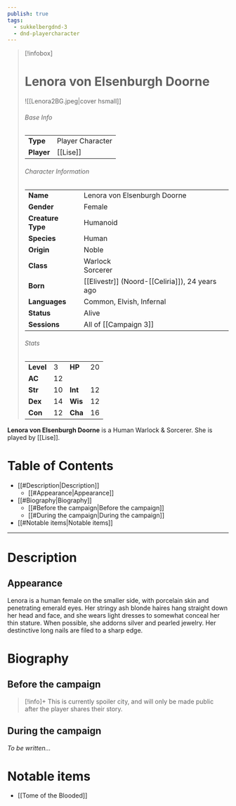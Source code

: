 ```yaml
---
publish: true
tags:
  - sukkelbergdnd-3
  - dnd-playercharacter
---
```

> [!infobox]  
> # Lenora von Elsenburgh Doorne
> ![[Lenora2BG.jpeg|cover hsmall]]  
> ###### Base Info
> | | |  
> |---|---|  
> | **Type** | Player Character |
> | **Player** | [[Lise]] |
> ###### Character Information  
> | | |  
> |---|---|  
> | **Name** | Lenora von Elsenburgh Doorne |
> | **Gender** | Female | 
> | **Creature Type** | Humanoid |
> | **Species** | Human |  
> | **Origin** | Noble |
> | **Class** | Warlock<br>Sorcerer |  
> | **Born** | [[Elivestr]] (Noord-[[Celiria]]), 24 years ago |  
> | **Languages** | Common, Elvish, Infernal |  
> | **Status** | Alive |
> | **Sessions** | All of [[Campaign 3]] |
> ###### Stats
> | | | | |
> |---|---|---|---|
> | **Level** | 3 | **HP** | 20 |
> | **AC** | 12 | | |
> | **Str** | 10 | **Int** | 12 |
> | **Dex** | 14 | **Wis** | 12 |
> | **Con** | 12 | **Cha** | 16 |

**Lenora von Elsenburgh Doorne** is a Human Warlock & Sorcerer. She is played by [[Lise]]. 
# Table of Contents
- [[#Description|Description]]
	- [[#Appearance|Appearance]]
- [[#Biography|Biography]]
	- [[#Before the campaign|Before the campaign]]
	- [[#During the campaign|During the campaign]]
- [[#Notable items|Notable items]]
***
# Description
## Appearance
Lenora is a human female on the smaller side, with porcelain skin and penetrating emerald eyes. Her stringy ash blonde haires hang straight down her head and face, and she wears light dresses to somewhat conceal her thin stature. When possible, she addorns silver and pearled jewelry. Her destinctive long nails are filed to a sharp edge.
# Biography
## Before the campaign
> [!info]+
> This is currently spoiler city, and will only be made public after the player shares their story.
## During the campaign
*To be written...*
# Notable items
- [[Tome of the Blooded]]
